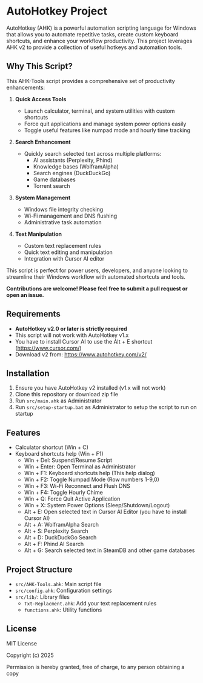 # AutoHotkey Project

AutoHotkey (AHK) is a powerful automation scripting language for Windows that allows you to automate repetitive tasks, create custom keyboard shortcuts, and enhance your workflow productivity. This project leverages AHK v2 to provide a collection of useful hotkeys and automation tools.


## Why This Script?

This AHK-Tools script provides a comprehensive set of productivity enhancements:

1. **Quick Access Tools**
   - Launch calculator, terminal, and system utilities with custom shortcuts
   - Force quit applications and manage system power options easily
   - Toggle useful features like numpad mode and hourly time tracking

2. **Search Enhancement**
   - Quickly search selected text across multiple platforms:
     - AI assistants (Perplexity, Phind)
     - Knowledge bases (WolframAlpha)
     - Search engines (DuckDuckGo)
     - Game databases
     - Torrent search

3. **System Management**
   - Windows file integrity checking
   - Wi-Fi management and DNS flushing
   - Administrative task automation

4. **Text Manipulation**
   - Custom text replacement rules
   - Quick text editing and manipulation
   - Integration with Cursor AI editor

This script is perfect for power users, developers, and anyone looking to streamline their Windows workflow with automated shortcuts and tools.



**Contributions are welcome! Please feel free to submit a pull request or open an issue.**

## Requirements

- **AutoHotkey v2.0 or later is strictly required**
- This script will not work with AutoHotkey v1.x
- You have to install Cursor AI to use the Alt + E shortcut (https://www.cursor.com/)
- Download v2 from: https://www.autohotkey.com/v2/

## Installation

1. Ensure you have AutoHotkey v2 installed (v1.x will not work)
2. Clone this repository or download zip file
3. Run `src/main.ahk` as Administrator 
4. Run `src/setup-startup.bat` as Administrator to setup the script to run on startup

## Features

- Calculator shortcut (Win + C)
- Keyboard shortcuts help (Win + F1)
    - Win + Del: Suspend/Resume Script
    - Win + Enter: Open Terminal as Administrator
    - Win + F1: Keyboard shortcuts help (This help dialog)
    - Win + F2: Toggle Numpad Mode (Row numbers 1-9,0)
    - Win + F3: Wi-Fi Reconnect and Flush DNS
    - Win + F4: Toggle Hourly Chime
    - Win + Q: Force Quit Active Application
    - Win + X: System Power Options (Sleep/Shutdown/Logout)
    - Alt + E: Open selected text in Cursor AI Editor (you have to install Cursor AI) 
    - Alt + A: WolframAlpha Search
    - Alt + S: Perplexity Search
    - Alt + D: DuckDuckGo Search
    - Alt + F: Phind AI Search
    - Alt + G: Search selected text in SteamDB and other game databases

## Project Structure

- `src/AHK-Tools.ahk`: Main script file
- `src/config.ahk`: Configuration settings
- `src/lib/`: Library files
  - `Txt-Replacment.ahk`: Add your text replacement rules
  - `functions.ahk`: Utility functions


## License

MIT License

Copyright (c) 2025

Permission is hereby granted, free of charge, to any person obtaining a copy


